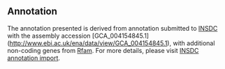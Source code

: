 
Annotation
----------

The annotation presented is derived from annotation submitted to
[INSDC](http://www.insdc.org) with the assembly accession [GCA\_004154845.1]
(http://www.ebi.ac.uk/ena/data/view/GCA_004154845.1),
with additional non-coding genes from
[Rfam](http://rfam.xfam.org/). For more details, please visit [INSDC
annotation import](http://ensemblgenomes.org/info/data/insdc_annotation).
